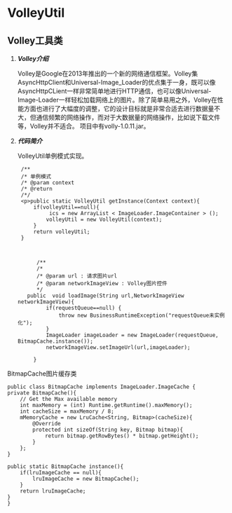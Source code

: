 # VolleyUtil
Volley工具类
---
1. ***Volley介绍***
	
	Volley是Google在2013年推出的一个新的网络通信框架。Volley集AsyncHttpClient和Universal-Image_Loader的优点集于一身，既可以像AsyncHttpCLient一样非常简单地进行HTTP通信，也可以像Universal-Image-Loader一样轻松加载网络上的图片。除了简单易用之外，Volley在性能方面也进行了大幅度的调整，它的设计目标就是非常合适去进行数据量不大，但通信频繁的网络操作，而对于大数据量的网络操作，比如说下载文件等，Volley并不适合。
	项目中有volly-1.0.11.jar。

2. ***代码简介***

	VolleyUtil单例模式实现。


		/**
	    /* 单例模式
	    /* @param context
	    /* @return
	    /*/
	    <p>public static VolleyUtil getInstance(Context context){
	        if(volleyUtil==null){
	             ics = new ArrayList < ImageLoader.ImageContainer > ();
	            volleyUtil = new VolleyUtil(context);
	        }
	        return volleyUtil;
	    }



		     /**
		     /*
		     /* @param url : 请求图片url
		     /* @param networkImageView : Volley图片控件
		     */
		  public  void loadImage(String url,NetworkImageView        networkImageView){
		        if(requestQueue==null) {
		            throw new BusinessRuntimeException("requestQueue未实例化");
		        }
		        ImageLoader imageLoader = new ImageLoader(requestQueue, BitmapCache.instance());
		        networkImageView.setImageUrl(url,imageLoader);
		
		    }


  BitmapCache图片缓存类
  	
	public class BitmapCache implements ImageLoader.ImageCache {
    private BitmapCache(){
        // Get the Max available memory
        int maxMemory = (int) Runtime.getRuntime().maxMemory();
        int cacheSize = maxMemory / 8;
        mMemoryCache = new LruCache<String, Bitmap>(cacheSize){
            @Override
            protected int sizeOf(String key, Bitmap bitmap){
                return bitmap.getRowBytes() * bitmap.getHeight();
            }
        };
    }

    public static BitmapCache instance(){
        if(lruImageCache == null){
            lruImageCache = new BitmapCache();
        }
        return lruImageCache;
    }
    }